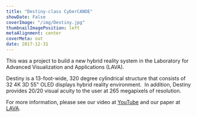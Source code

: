 ```yaml
---
title: "Destiny-class CyberCANOE"
showDate: False
coverImage: "/img/Destiny.jpg"
thumbnailImagePosition: left
metaAlignment: center
coverMeta: out
date: 2017-12-31
---
```

This was a project to build a new hybrid reality system in the Laboratory for Advanced Visualization and Applications (LAVA).

<!--more-->

Destiny is a 13-foot-wide, 320 degree cylindrical structure that consists of 32 4K 3D 55" OLED displays hybrid reality environment.  In addition, Destiny provides 20/20 visual acuity to the user at 265 megapixels of resolution.

For more information, please see our video at [YouTube](https://www.youtube.com/watch?v=afdGKTBPxog ) and our paper at [LAVA](http://lava.manoa.hawaii.edu/wp-content/uploads/2017/02/Kawano_Destiny_EI201701.pdf).